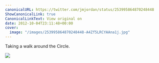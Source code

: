 ```yaml
---
canonicalURL: https://twitter.com/jmjordan/status/253995864870248448
ShowCanonicalLink: true
CanonicalLinkText: View original on
date: 2012-10-04T23:11:48+00:00
cover:
  image: "/images/253995864870248448-A4Zf5LRCYAAna1j.jpg"
---
```

Taking a walk around the Circle. 

![](/images/253995864870248448-A4Zf5LRCYAAna1j.jpg)